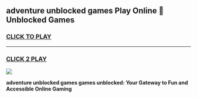 
## adventure unblocked games Play Online 👋 Unblocked Games
<h3>
<a href="https://premium.freeplayer.one?title=adventure_unblocked_games&ref=19F">CLICK TO PLAY</a></h3>
<hr>

<h3>
<a href="https://premium.freeplayer.one?title=adventure_unblocked_games&ref=19F">CLICK 2 PLAY</a>
  
</h3>

<a href="https://premium.freeplayer.one?title=adventure_unblocked_games&ref=19F"><img src="https://clearcache.store/games.png"></a>


**adventure unblocked games games unblocked: Your Gateway to Fun and Accessible Online Gaming**
